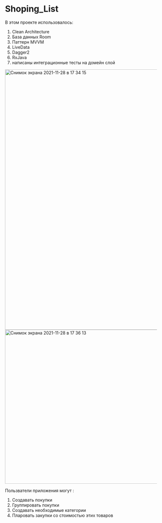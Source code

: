 # Shoping_List

В этом проекте использовалось:
1) Clean Architecture
1) База данных Room
2) Паттерн MVVM 
3) LiveData
4) Dagger2 
5) RxJava 
6) написаны интеграционные тесты на домейн слой



<img width="860" alt="Снимок экрана 2021-11-28 в 17 34 15" src="https://user-images.githubusercontent.com/80469992/143770049-8063f770-4219-47f5-a861-eb9b5813fe6b.png">
<img width="509" alt="Снимок экрана 2021-11-28 в 17 36 13" src="https://user-images.githubusercontent.com/80469992/143770130-c228fd7c-f280-4c0a-8591-fbae985e6d93.png">


Пользватели  приложения могут :
1) Создавать покупки
2) Группировать покупки
3) Создавать необходимые категории
4) Пларовать закупки со стоимостью этих товаров



<!-- <img width="337" alt="Снимок экрана 2021-11-28 в 17 56 25" src="https://user-images.githubusercontent.com/80469992/143790523-1a05da47-3d0c-46f8-8ab3-b1ee885d6729.png"> 

<img width="337" alt="Снимок экрана 2021-11-28 в 17 56 25" src="https://user-images.githubusercontent.com/80469992/143790536-77e99755-d996-41b9-8503-87631316a6b9.jpg">

<img width="337" alt="Снимок экрана 2021-11-28 в 17 56 33" src="https://user-images.githubusercontent.com/80469992/143790546-02d3b9b2-6f04-4655-9a1d-b33bbe9a4d2d.png">
<img width="337" alt="Снимок экрана 2021-11-28 в 17 56 39" src="https://user-images.githubusercontent.com/80469992/143790556-8fbc5f0f-ae33-4387-ab95-3f914fa6942c.png">

<img width="337" alt="Снимок экрана 2021-11-28 в 17 56 39" src="https://user-images.githubusercontent.com/80469992/143790570-41bd8f15-8df8-4bf7-845f-fc8a252c6005.jpg">

<img width="337" alt="Снимок экрана 2021-11-28 в 17 57 06" src="https://user-images.githubusercontent.com/80469992/143790577-21c7808b-8ca8-4709-9f42-6f1810fa862e.png">

 -->








